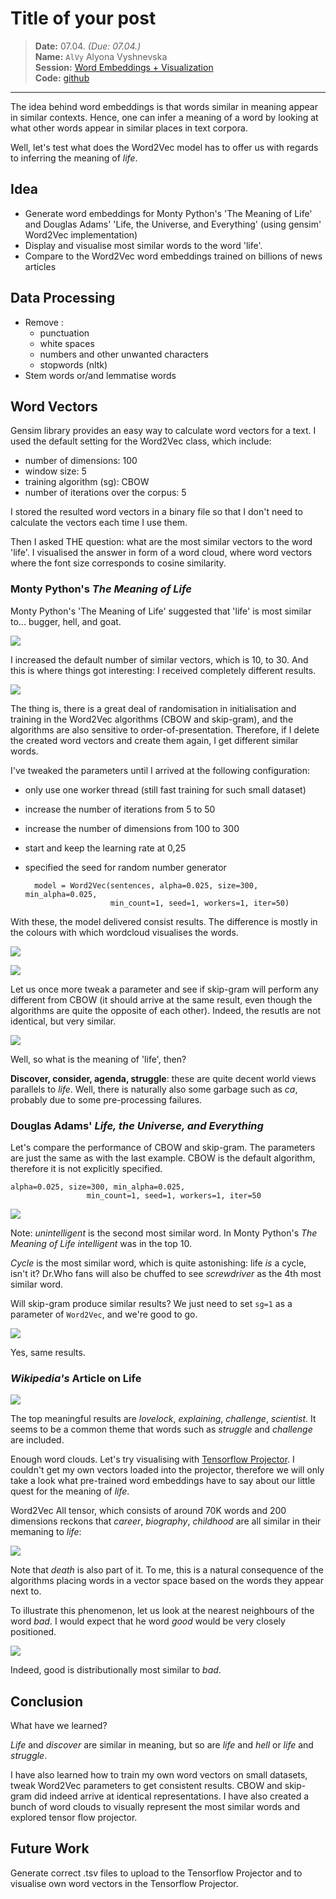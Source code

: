 # Title of your post
> **Date:** 07.04. *(Due: 07.04.)*  
> **Name:** `AlVy` Alyona Vyshnevska    
> **Session:** [Word Embeddings + Visualization](../index)   
> **Code:** [github](https://github.com/alyonavyshnevska/text_visualization_course/tree/master/04_word_embeddings)   

----

The idea behind word embeddings is that words similar in meaning appear in similar contexts. Hence, one can infer a meaning of a word by looking at what other words appear in similar places in text corpora. 

Well, let's test what does the Word2Vec model has to offer us with regards to inferring the meaning of _life_. 

## Idea

- Generate word embeddings for Monty Python's 'The Meaning of Life' and Douglas Adams' 'Life, the Universe, and Everything' (using gensim' Word2Vec implementation)
- Display and visualise most similar words to the word 'life'. 
- Compare to the Word2Vec word embeddings trained on billions of news articles

## Data Processing
- Remove : 
    - punctuation
    - white spaces
    - numbers and other unwanted characters
    - stopwords (nltk)
- Stem words or/and lemmatise words 


## Word Vectors

Gensim library provides an easy way to calculate word vectors for a text. I used the default setting for the Word2Vec class, which include:
- number of dimensions: 100
- window size: 5
- training algorithm (sg): CBOW
- number of iterations over the corpus: 5

I stored the resulted word vectors in a binary file so that I don't need to calculate the vectors each time I use them. 

Then I asked THE question: what are the most similar vectors to the word 'life'. I visualised the answer in form of a word cloud, where word vectors where the font size corresponds to cosine similarity. 

### Monty Python's _The Meaning of Life_

Monty Python's 'The Meaning of Life' suggested that 'life' is most similar to... bugger, hell, and goat.

![](/Users/alyona/Documents/github_projects/2019_sose/visualize_chat_messages/04_word_embeddings/img/monty_python_life.png)

I increased the default number of similar vectors, which is 10, to 30. And this is where things got interesting: I received completely different results. 


![](/Users/alyona/Documents/github_projects/2019_sose/visualize_chat_messages/04_word_embeddings/img/monty_python_life_04.png)

The thing is, there is a great deal of randomisation in initialisation and training in the Word2Vec algorithms (CBOW and skip-gram), and the algorithms are also sensitive to order-of-presentation. Therefore, if I delete the created word vectors and create them again, I get different similar words. 

I've tweaked the parameters until I arrived at the following configuration: 

- only use one worker thread (still fast training for such small dataset)
- increase the number of iterations from 5 to 50
- increase the number of dimensions from 100 to 300
- start and keep the learning rate at 0,25
- specified the seed for random number generator


    	model = Word2Vec(sentences, alpha=0.025, size=300, min_alpha=0.025,
    					 min_count=1, seed=1, workers=1, iter=50)

With these, the model delivered consist results. The difference is mostly in the colours with which wordcloud visualises the words. 

![](/Users/alyona/Documents/github_projects/2019_sose/visualize_chat_messages/04_word_embeddings/img/monty_iter_50_01.png)


![](/Users/alyona/Documents/github_projects/2019_sose/visualize_chat_messages/04_word_embeddings/img/monty_iter_50_02.png)

Let us once more tweak a parameter and see if skip-gram will perform any different from CBOW (it should arrive at the same result, even though the algorithms are quite the opposite of each other). Indeed, the resutls are not identical, but very similar. 


![](/Users/alyona/Documents/github_projects/2019_sose/visualize_chat_messages/04_word_embeddings/img/monty_iter_50_03.png)

Well, so what is the meaning of 'life', then? 

**Discover, consider, agenda, struggle**: these are quite decent world views parallels to _life_.
Well, there is naturally also some garbage such as _ca_, probably due to some pre-processing failures.


### Douglas Adams' _Life, the Universe, and Everything_

Let's compare the performance of CBOW and skip-gram. The parameters are just the same as with the last example. CBOW is the default algorithm, therefore it is not explicitly specified. 

    alpha=0.025, size=300, min_alpha=0.025,
					 min_count=1, seed=1, workers=1, iter=50
					 

![](/Users/alyona/Documents/github_projects/2019_sose/visualize_chat_messages/04_word_embeddings/img/adams_iter_50_01.png)

Note: *unintelligent* is the second most similar word. In Monty Python's _The Meaning of Life_ *intelligent* was in the top 10. 

*Cycle* is the most similar word, which is quite astonishing: life _is_ a cycle, isn't it? Dr.Who fans will also be chuffed to see _screwdriver_ as the 4th most similar word.


Will skip-gram produce similar results? We just need to set `sg=1` as a parameter of `Word2Vec`, and we're good to go. 


![](/Users/alyona/Documents/github_projects/2019_sose/visualize_chat_messages/04_word_embeddings/img/adams_iter_50_02.png)


Yes, same results.


### _Wikipedia's_ Article on Life

![](/Users/alyona/Documents/github_projects/2019_sose/visualize_chat_messages/04_word_embeddings/img/wiki_iter_50_01.png)


The top meaningful results are *lovelock*, *explaining*, *challenge*, *scientist*. It seems to be a common theme that words such as *struggle* and *challenge* are included. 


Enough word clouds. Let's try visualising with [Tensorflow Projector](https://projector.tensorflow.org). 
I couldn't get my own vectors loaded into the projector, therefore we will only take a look what pre-trained word embeddings have to say about our little quest for the meaning of _life_.

Word2Vec All tensor, which consists of around 70K words and 200 dimensions reckons that *career*, *biography*, *childhood* are all similar in their memaning to _life_:

![](/Users/alyona/Documents/github_projects/2019_sose/visualize_chat_messages/04_word_embeddings/img/pretrained_10k.jpeg)



Note that _death_ is also part of it. To me, this is a natural consequence of the algorithms placing words in a vector space based on the words they appear next to. 

To illustrate this phenomenon, let us look at the nearest neighbours of the word _bad_. I would expect that he word _good_ would be very closely positioned.


![](/Users/alyona/Documents/github_projects/2019_sose/visualize_chat_messages/04_word_embeddings/img/pretrained_bad.jpeg)

Indeed, good is distributionally most similar to _bad_.


## Conclusion

What have we learned?

_Life_ and _discover_ are similar in meaning, but so are _life_ and _hell_ or _life_ and _struggle_. 

I have also learned how to train my own word vectors on small datasets, tweak Word2Vec parameters to get consistent results. CBOW and skip-gram did indeed arrive at identical representations. 
I have also created a bunch of word clouds to visually represent the most similar words and explored tensor flow projector.

## Future Work

Generate correct .tsv files to upload to the Tensorflow Projector and to visualise own word vectors in the Tensorflow Projector.
